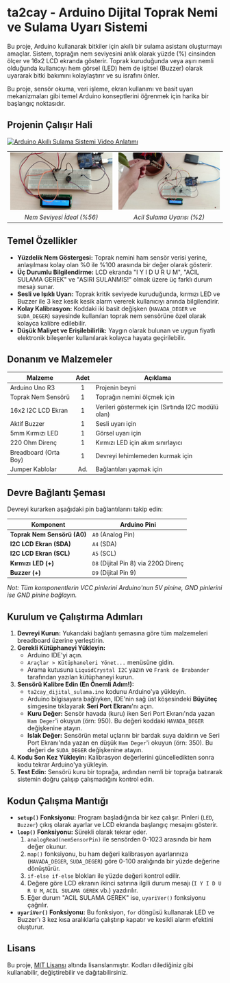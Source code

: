 # ta2cay - Arduino Dijital Toprak Nemi ve Sulama Uyarı Sistemi

Bu proje, Arduino kullanarak bitkiler için akıllı bir sulama asistanı oluşturmayı amaçlar. Sistem, toprağın nem seviyesini anlık olarak yüzde (%) cinsinden ölçer ve 16x2 LCD ekranda gösterir. Toprak kuruduğunda veya aşırı nemli olduğunda kullanıcıyı hem görsel (LED) hem de işitsel (Buzzer) olarak uyararak bitki bakımını kolaylaştırır ve su israfını önler.

Bu proje, sensör okuma, veri işleme, ekran kullanımı ve basit uyarı mekanizmaları gibi temel Arduino konseptlerini öğrenmek için harika bir başlangıç noktasıdır.

## Projenin Çalışır Hali
[![Arduino Akıllı Sulama Sistemi Video Anlatımı](https://img.youtube.com/vi/gD_RaP5mk0g/0.jpg)](https://www.youtube.com/watch?v=gD_RaP5mk0g)

<table>
  <tr>
    <td><img src="images/1.png" alt="Normal Durum" width="400"></td>
    <td><img src="images/2.png" alt="Uyarı Durumu" width="400"></td>
  </tr>
  <tr>
    <td align="center"><i>Nem Seviyesi İdeal (%56)</i></td>
    <td align="center"><i>Acil Sulama Uyarısı (%2)</i></td>
  </tr>
</table>

## Temel Özellikler

- **Yüzdelik Nem Göstergesi:** Toprak nemini ham sensör verisi yerine, anlaşılması kolay olan %0 ile %100 arasında bir değer olarak gösterir.
- **Üç Durumlu Bilgilendirme:** LCD ekranda "I Y I D U R U M", "ACIL SULAMA GEREK" ve "ASIRI SULANMIS!" olmak üzere üç farklı durum mesajı sunar.
- **Sesli ve Işıklı Uyarı:** Toprak kritik seviyede kuruduğunda, kırmızı LED ve Buzzer ile 3 kez kesik kesik alarm vererek kullanıcıyı anında bilgilendirir.
- **Kolay Kalibrasyon:** Koddaki iki basit değişken (`HAVADA_DEGER` ve `SUDA_DEGER`) sayesinde kullanılan toprak nem sensörüne özel olarak kolayca kalibre edilebilir.
- **Düşük Maliyet ve Erişilebilirlik:** Yaygın olarak bulunan ve uygun fiyatlı elektronik bileşenler kullanılarak kolayca hayata geçirilebilir.

## Donanım ve Malzemeler

| Malzeme                      | Adet | Açıklama                                       |
| ---------------------------- | :--: | ---------------------------------------------- |
| Arduino Uno R3               |  1   | Projenin beyni                                 |
| Toprak Nem Sensörü           |  1   | Toprağın nemini ölçmek için                    |
| 16x2 I2C LCD Ekran            |  1   | Verileri göstermek için (Sırtında I2C modülü olan) |
| Aktif Buzzer                 |  1   | Sesli uyarı için                               |
| 5mm Kırmızı LED              |  1   | Görsel uyarı için                              |
| 220 Ohm Direnç               |  1   | Kırmızı LED için akım sınırlayıcı              |
| Breadboard (Orta Boy)        |  1   | Devreyi lehimlemeden kurmak için               |
| Jumper Kablolar              | Ad.  | Bağlantıları yapmak için                       |

## Devre Bağlantı Şeması

Devreyi kurarken aşağıdaki pin bağlantılarını takip edin:

| Komponent                  | Arduino Pini                             |
| -------------------------- | ---------------------------------------- |
| **Toprak Nem Sensörü (A0)**| `A0` (Analog Pin)                        |
| **I2C LCD Ekran (SDA)**    | `A4` (SDA)                               |
| **I2C LCD Ekran (SCL)**    | `A5` (SCL)                               |
| **Kırmızı LED (+)**        | `D8` (Dijital Pin 8) via 220Ω Direnç      |
| **Buzzer (+)**             | `D9` (Dijital Pin 9)                     |

*Not: Tüm komponentlerin VCC pinlerini Arduino'nun 5V pinine, GND pinlerini ise GND pinine bağlayın.*

## Kurulum ve Çalıştırma Adımları

1.  **Devreyi Kurun:** Yukarıdaki bağlantı şemasına göre tüm malzemeleri breadboard üzerine yerleştirin.
2.  **Gerekli Kütüphaneyi Yükleyin:**
    - Arduino IDE'yi açın.
    - `Araçlar > Kütüphaneleri Yönet...` menüsüne gidin.
    - Arama kutusuna `LiquidCrystal I2C` yazın ve `Frank de Brabander` tarafından yazılan kütüphaneyi kurun.
3.  **Sensörü Kalibre Edin (En Önemli Adım!):**
    - `ta2cay_dijital_sulama.ino` kodunu Arduino'ya yükleyin.
    - Arduino bilgisayara bağlıyken, IDE'nin sağ üst köşesindeki **Büyüteç** simgesine tıklayarak **Seri Port Ekranı**'nı açın.
    - **Kuru Değer:** Sensör havada (kuru) iken Seri Port Ekranı'nda yazan `Ham Deger`'i okuyun (örn: 950). Bu değeri koddaki `HAVADA_DEGER` değişkenine atayın.
    - **Islak Değer:** Sensörün metal uçlarını bir bardak suya daldırın ve Seri Port Ekranı'nda yazan en düşük `Ham Deger`'i okuyun (örn: 350). Bu değeri de `SUDA_DEGER` değişkenine atayın.
4.  **Kodu Son Kez Yükleyin:** Kalibrasyon değerlerini güncelledikten sonra kodu tekrar Arduino'ya yükleyin.
5.  **Test Edin:** Sensörü kuru bir toprağa, ardından nemli bir toprağa batırarak sistemin doğru çalışıp çalışmadığını kontrol edin.

## Kodun Çalışma Mantığı

- **`setup()` Fonksiyonu:** Program başladığında bir kez çalışır. Pinleri (`LED`, `Buzzer`) çıkış olarak ayarlar ve LCD ekranda başlangıç mesajını gösterir.
- **`loop()` Fonksiyonu:** Sürekli olarak tekrar eder.
    1.  `analogRead(nemSensorPin)` ile sensörden 0-1023 arasında bir ham değer okunur.
    2.  `map()` fonksiyonu, bu ham değeri kalibrasyon ayarlarınıza (`HAVADA_DEGER`, `SUDA_DEGER`) göre 0-100 aralığında bir yüzde değerine dönüştürür.
    3.  `if-else if-else` blokları ile yüzde değeri kontrol edilir.
    4.  Değere göre LCD ekranın ikinci satırına ilgili durum mesajı (`I Y I D U R U M`, `ACIL SULAMA GEREK` vb.) yazdırılır.
    5.  Eğer durum "ACIL SULAMA GEREK" ise, `uyariVer()` fonksiyonu çağrılır.
- **`uyariVer()` Fonksiyonu:** Bu fonksiyon, `for` döngüsü kullanarak LED ve Buzzer'ı 3 kez kısa aralıklarla çalıştırıp kapatır ve kesikli alarm efektini oluşturur.

## Lisans

Bu proje, [MIT Lisansı](LICENSE) altında lisanslanmıştır. Kodları dilediğiniz gibi kullanabilir, değiştirebilir ve dağıtabilirsiniz.
